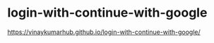 # login-with-continue-with-google

https://vinaykumarhub.github.io/login-with-continue-with-google/
